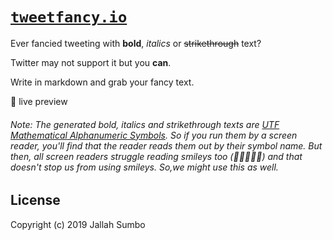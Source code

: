 # [`tweetfancy.io`](http://tweetfancy.io)

Ever fancied tweeting with **bold**, _italics_ or ~~strikethrough~~ text?

Twitter may not support it but you **can**.

Write in markdown and grab your fancy text.

🚀 live preview

###### _Note: The generated bold, italics and strikethrough texts are [UTF Mathematical Alphanumeric Symbols](https://en.wikipedia.org/wiki/Mathematical_Alphanumeric_Symbols). So if you run them by a screen reader, you'll find that the reader reads them out by their symbol name. But then, all screen readers struggle reading smileys too (🎉🔥🚀🦄😎) and that doesn't stop us from using smileys. So,we might use this as well._

## License

Copyright (c) 2019 Jallah Sumbo
